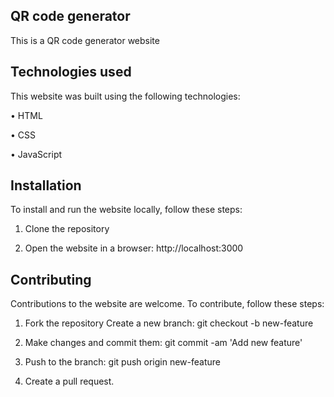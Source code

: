 ## QR code generator

This is a QR code generator website 


<!-- ## [Live demo](https://playnowchess.vercel.app/) -->


## Technologies used


This website was built using the following technologies:

• HTML

• CSS

• JavaScript

## Installation


To install and run the website locally, follow these steps:

1. Clone the repository

2. Open the website in a browser: http://localhost:3000

## Contributing


Contributions to the website are welcome. To contribute, follow these steps:

1. Fork the repository Create a new branch: git checkout -b new-feature

2. Make changes and commit them: git commit -am 'Add new feature'

3. Push to the branch: git push origin new-feature

4. Create a pull request. 
